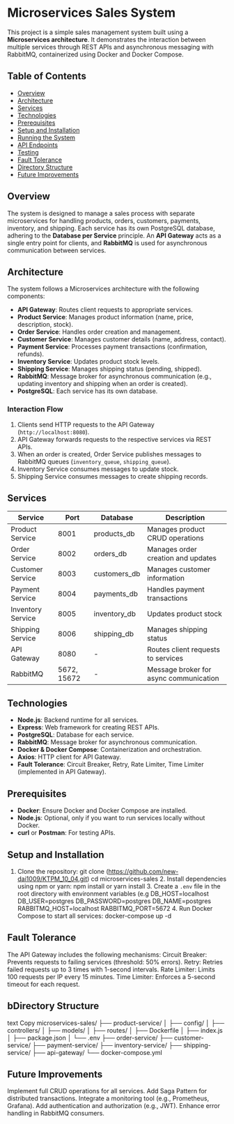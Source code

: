 # Microservices Sales System

This project is a simple sales management system built using a **Microservices architecture**. It demonstrates the interaction between multiple services through REST APIs and asynchronous messaging with RabbitMQ, containerized using Docker and Docker Compose.

## Table of Contents
- [Overview](#overview)
- [Architecture](#architecture)
- [Services](#services)
- [Technologies](#technologies)
- [Prerequisites](#prerequisites)
- [Setup and Installation](#setup-and-installation)
- [Running the System](#running-the-system)
- [API Endpoints](#api-endpoints)
- [Testing](#testing)
- [Fault Tolerance](#fault-tolerance)
- [Directory Structure](#directory-structure)
- [Future Improvements](#future-improvements)

## Overview
The system is designed to manage a sales process with separate microservices for handling products, orders, customers, payments, inventory, and shipping. Each service has its own PostgreSQL database, adhering to the **Database per Service** principle. An **API Gateway** acts as a single entry point for clients, and **RabbitMQ** is used for asynchronous communication between services.

## Architecture
The system follows a Microservices architecture with the following components:
- **API Gateway**: Routes client requests to appropriate services.
- **Product Service**: Manages product information (name, price, description, stock).
- **Order Service**: Handles order creation and management.
- **Customer Service**: Manages customer details (name, address, contact).
- **Payment Service**: Processes payment transactions (confirmation, refunds).
- **Inventory Service**: Updates product stock levels.
- **Shipping Service**: Manages shipping status (pending, shipped).
- **RabbitMQ**: Message broker for asynchronous communication (e.g., updating inventory and shipping when an order is created).
- **PostgreSQL**: Each service has its own database.

### Interaction Flow
1. Clients send HTTP requests to the API Gateway (`http://localhost:8080`).
2. API Gateway forwards requests to the respective services via REST APIs.
3. When an order is created, Order Service publishes messages to RabbitMQ queues (`inventory_queue`, `shipping_queue`).
4. Inventory Service consumes messages to update stock.
5. Shipping Service consumes messages to create shipping records.

## Services
| Service          | Port  | Database         | Description                              |
|------------------|-------|------------------|------------------------------------------|
| Product Service  | 8001  | products_db      | Manages product CRUD operations          |
| Order Service    | 8002  | orders_db        | Manages order creation and updates       |
| Customer Service | 8003  | customers_db     | Manages customer information             |
| Payment Service  | 8004  | payments_db      | Handles payment transactions             |
| Inventory Service| 8005  | inventory_db     | Updates product stock                    |
| Shipping Service | 8006  | shipping_db      | Manages shipping status                  |
| API Gateway      | 8080  | -                | Routes client requests to services       |
| RabbitMQ         | 5672, 15672 | -             | Message broker for async communication   |

## Technologies
- **Node.js**: Backend runtime for all services.
- **Express**: Web framework for creating REST APIs.
- **PostgreSQL**: Database for each service.
- **RabbitMQ**: Message broker for asynchronous communication.
- **Docker & Docker Compose**: Containerization and orchestration.
- **Axios**: HTTP client for API Gateway.
- **Fault Tolerance**: Circuit Breaker, Retry, Rate Limiter, Time Limiter (implemented in API Gateway).

## Prerequisites
- **Docker**: Ensure Docker and Docker Compose are installed.
- **Node.js**: Optional, only if you want to run services locally without Docker.
- **curl** or **Postman**: For testing APIs.

## Setup and Installation
1. Clone the repository:
   git clone (https://github.com/new-dai1009/KTPM_10_04.git)
   cd microservices-sales
   2. Install dependencies using npm or yarn:
   npm install or yarn install
   3. Create a `.env` file in the root directory with environment variables (e.g
   DB_HOST=localhost
   DB_USER=postgres
   DB_PASSWORD=postgres
   DB_NAME=postgres
   RABBITMQ_HOST=localhost
   RABBITMQ_PORT=5672
   4. Run Docker Compose to start all services:
   docker-compose up -d
## Fault Tolerance
The API Gateway includes the following mechanisms:
Circuit Breaker: Prevents requests to failing services (threshold: 50% errors).
Retry: Retries failed requests up to 3 times with 1-second intervals.
Rate Limiter: Limits 100 requests per IP every 15 minutes.
Time Limiter: Enforces a 5-second timeout for each request.
## bDirectory Structure
text
Copy
microservices-sales/
├── product-service/
│   ├── config/
│   ├── controllers/
│   ├── models/
│   ├── routes/
│   ├── Dockerfile
│   ├── index.js
│   ├── package.json
│   └── .env
├── order-service/
├── customer-service/
├── payment-service/
├── inventory-service/
├── shipping-service/
├── api-gateway/
└── docker-compose.yml
## Future Improvements
Implement full CRUD operations for all services.
Add Saga Pattern for distributed transactions.
Integrate a monitoring tool (e.g., Prometheus, Grafana).
Add authentication and authorization (e.g., JWT).
Enhance error handling in RabbitMQ consumers.
    